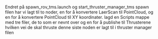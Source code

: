 Endret på spawn_rov_tms.launch og start_thruster_manager_tms
spawn filen har vi lagt til to noder, en for å konvertere LaerScan til PointCloud, og en for å konvertere PointCloud til XY koordinater.
lagd en Scripts mappe med tre filer, de to som er nevnt over og en for å publishe til Thrusterene hvilken vei de skal thruste
denne siste noden er lagt til i thruster manager filen
